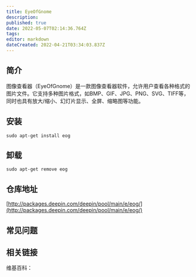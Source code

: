 ```yaml
---
title: EyeOfGnome
description: 
published: true
date: 2022-05-07T02:14:36.764Z
tags: 
editor: markdown
dateCreated: 2022-04-21T03:34:03.837Z
---
```


## 简介

图像查看器（EyeOfGnome）是一款图像查看器软件，允许用户查看各种格式的图片文件。它支持多种图片格式，如BMP、GIF、JPG、PNG、SVG、TIFF等，同时也具有放大/缩小、幻灯片显示、全屏、缩略图等功能。

## 安装

`sudo apt-get install eog`

## 卸载

`sudo apt-get remove eog`

## 仓库地址

[http://packages.deepin.com/deepin/pool/main/e/eog/](http://packages.deepin.com/deepin/pool/main/e/eog/)


## 常见问题


## 相关链接

维基百科：